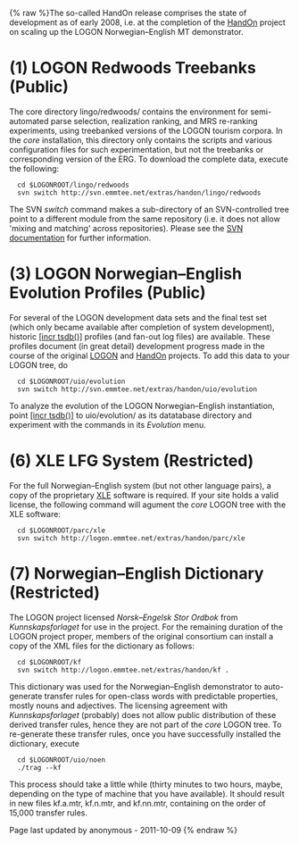 {% raw %}The so-called HandOn release comprises the state of development as of
early 2008, i.e. at the completion of the
[HandOn](http://emmtee.net/index.php?page=7&lang=en) project on scaling
up the LOGON Norwegian–English MT demonstrator.

# (1) LOGON Redwoods Treebanks (Public)

The core directory lingo/redwoods/ contains the environment for
semi-automated parse selection, realization ranking, and MRS re-ranking
experiments, using treebanked versions of the LOGON tourism corpora. In
the *core* installation, this directory only contains the scripts and
various configuration files for such experimentation, but not the
treebanks or corresponding version of the ERG. To download the complete
data, execute the following:

      cd $LOGONROOT/lingo/redwoods
      svn switch http://svn.emmtee.net/extras/handon/lingo/redwoods

The SVN *switch* command makes a sub-directory of an SVN-controlled tree
point to a different module from the same repository (i.e. it does not
allow 'mixing and matching' across repositories). Please see the [SVN
documentation](http://svnbook.red-bean.com/) for further information.

# (3) LOGON Norwegian–English Evolution Profiles (Public)

For several of the LOGON development data sets and the final test set
(which only became available after completion of system development),
historic [\[incr tsdb()\]](http://www.delph-in.net/itsdb) profiles (and
fan-out log files) are available. These profiles document (in great
detail) development progress made in the course of the original
[LOGON](http://www.emmtee.net/) and
[HandOn](http://www.emmtee.net/index.php?page=7) projects. To add this
data to your LOGON tree, do

      cd $LOGONROOT/uio/evolution
      svn switch http://svn.emmtee.net/extras/handon/uio/evolution

To analyze the evolution of the LOGON Norwegian–English instantiation,
point [\[incr tsdb()\]](http://www.delph-in.net/itsdb) to uio/evolution/
as its datatabase directory and experiment with the commands in its
*Evolution* menu.

# (6) XLE LFG System (Restricted)

For the full Norwegian–English system (but not other language pairs), a
copy of the proprietary [XLE](http://www2.parc.com/isl/groups/nltt/xle/)
software is required. If your site holds a valid license, the following
command will agument the *core* LOGON tree with the XLE software:

      cd $LOGONROOT/parc/xle
      svn switch http://logon.emmtee.net/extras/handon/parc/xle

# (7) Norwegian–English Dictionary (Restricted)

The LOGON project licensed *Norsk–Engelsk Stor Ordbok* from
*Kunnskapsforlaget* for use in the project. For the remaining duration
of the LOGON project proper, members of the original consortium can
install a copy of the XML files for the dictionary as follows:

      cd $LOGONROOT/kf
      svn switch http://logon.emmtee.net/extras/handon/kf .

This dictionary was used for the Norwegian–English demonstrator to
auto-generate transfer rules for open-class words with predictable
properties, mostly nouns and adjectives. The licensing agreement with
*Kunnskapsforlaget* (probably) does not allow public distribution of
these derived transfer rules, hence they are not part of the *core*
LOGON tree. To re-generate these transfer rules, once you have
successfully installed the dictionary, execute

      cd $LOGONROOT/uio/noen
      ./trag --kf

This process should take a little while (thirty minutes to two hours,
maybe, depending on the type of machine that you have available). It
should result in new files kf.a.mtr, kf.n.mtr, and kf.nn.mtr, containing
on the order of 15,000 transfer rules.

Page last updated by anonymous - 2011-10-09
{% endraw %}